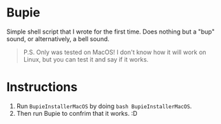 # Bupie
Simple shell script that I wrote for the first time. Does nothing but a "bup" sound, or alternatively, a bell sound.
> P.S. Only was tested on MacOS! I don't know how it will work on Linux, but you can test it and say if it works.

# Instructions
1. Run `BupieInstallerMacOS` by doing `bash BupieInstallerMacOS`.
2. Then run Bupie to confrim that it works. :D

